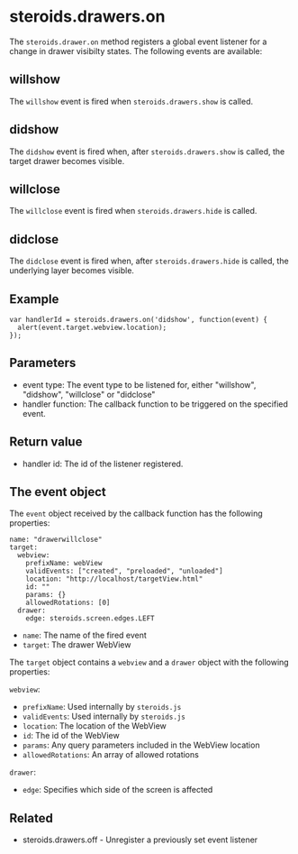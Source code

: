 steroids.drawers.on
==================

The `steroids.drawer.on` method registers a global event listener for a change in drawer visibilty states. The following events are available:

## willshow

The `willshow` event is fired when `steroids.drawers.show` is called.

## didshow

The `didshow` event is fired when, after `steroids.drawers.show` is called, the target drawer becomes visible.

## willclose

The `willclose` event is fired when `steroids.drawers.hide` is called.

## didclose

The `didclose` event is fired when, after `steroids.drawers.hide` is called, the underlying layer becomes visible.

## Example
    var handlerId = steroids.drawers.on('didshow', function(event) {
      alert(event.target.webview.location);
    });

## Parameters

- event type: The event type to be listened for, either "willshow", "didshow", "willclose" or "didclose"
- handler function: The callback function to be triggered on the specified event.

## Return value

- handler id: The id of the listener registered.

## The event object

The `event` object received by the callback function has the following properties:

    name: "drawerwillclose"
    target:
      webview:
        prefixName: webView
        validEvents: ["created", "preloaded", "unloaded"]
        location: "http://localhost/targetView.html"
        id: ""
        params: {}
        allowedRotations: [0]
      drawer:
        edge: steroids.screen.edges.LEFT


- `name`: The name of the fired event
- `target`: The drawer WebView

The `target` object contains a `webview` and a `drawer` object with the following properties:

`webview`:

- `prefixName`: Used internally by `steroids.js`
- `validEvents`: Used internally by `steroids.js`
- `location`: The location of the WebView
- `id`: The id of the WebView
- `params`: Any query parameters included in the WebView location
- `allowedRotations`: An array of allowed rotations

`drawer`:

- `edge`: Specifies which side of the screen is affected


Related
-------

- steroids.drawers.off - Unregister a previously set event listener


